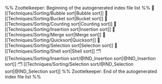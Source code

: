 %% Zoottelkeeper: Beginning of the autogenerated index file list  %%
📄 [[Techniques/Sorting/Bubble sort|Bubble sort]]
📄 [[Techniques/Sorting/Bucket sort|Bucket sort]]
📄 [[Techniques/Sorting/Counting sort|Counting sort]]
📄 [[Techniques/Sorting/Insertion sort|Insertion sort]]
📄 [[Techniques/Sorting/Merge sort|Merge sort]]
📄 [[Techniques/Sorting/Quicksort|Quicksort]]
📄 [[Techniques/Sorting/Selection sort|Selection sort]]
📄 [[Techniques/Sorting/Shell sort|Shell sort]]
🗂️ [[Techniques/Sorting/Insertion sort/@IND_Insertion sort|@IND_Insertion sort]]
🗂️ [[Techniques/Sorting/Selection sort/@IND_Selection sort|@IND_Selection sort]]
%% Zoottelkeeper: End of the autogenerated index file list  %%

